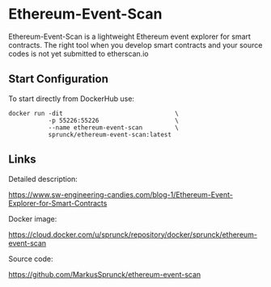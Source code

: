 # Ethereum-Event-Scan

Ethereum-Event-Scan is a lightweight Ethereum event explorer for smart contracts. 
The right tool when you develop smart contracts and your source codes is not yet submitted to etherscan.io

## Start Configuration 

To start directly from DockerHub use:
```
docker run -dit                               \
           -p 55226:55226                     \
           --name ethereum-event-scan         \
           sprunck/ethereum-event-scan:latest

```

## Links

Detailed description:

https://www.sw-engineering-candies.com/blog-1/Ethereum-Event-Explorer-for-Smart-Contracts

Docker image:

https://cloud.docker.com/u/sprunck/repository/docker/sprunck/ethereum-event-scan

Source code:

https://github.com/MarkusSprunck/ethereum-event-scan